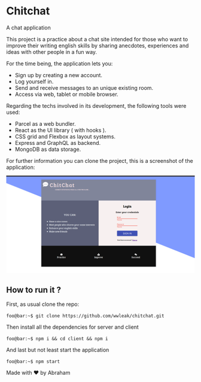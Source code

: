 # Chitchat
A chat application

This project is a practice about a chat site intended for those who want to improve their writing english skills by sharing 
anecdotes, experiences and ideas with other people in a fun way.

For the time being, the application lets you:

<ul>
<li>Sign up by creating a new account.</li>
<li>Log yourself in.</li>
<li>Send and receive messages to an unique existing room.</li>
<li>Access via web, tablet or mobile browser.</li>
</ul>

Regarding the techs involved in its development, the following tools were used:

<ul>
<li>Parcel as a web bundler.</li>
<li>React as the UI library ( with hooks ).</li>
<li>CSS grid and Flexbox as layout systems.</li>
<li>Express and GraphQL as backend.</li>
<li>MongoDB as data storage.</li>
</ul>

For further information you can clone the project, this is a screenshot of the application:


<p align="center">
  <img src="chitchat.png" />
</p>


## How to run it ?

First, as usual clone the repo:

```console
foo@bar:~$ git clone https://github.com/wwleak/chitchat.git
```

Then install all the dependencies for server and client

```console
foo@bar:~$ npm i && cd client && npm i
```
And last but not least start the application

```console
foo@bar:~$ npm start
```

Made with ❤ by Abraham
